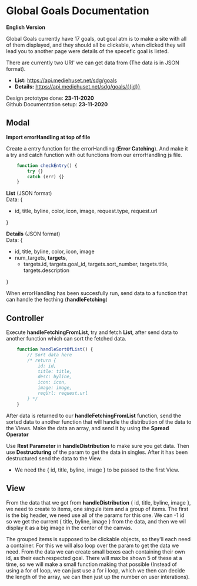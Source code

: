 # Global Goals Documentation

__English Version__

Global Goals currently have 17 goals, out goal atm is to make a site with all of them displayed, and they should all be clickable, when clicked they will lead you to another page were details of the specefic goal is listed.

There are currently two URI' we can get data from (The data is in JSON format).
* **List:** <https://api.mediehuset.net/sdg/goals>
*  **Details:** <https://api.mediehuset.net/sdg/goals/{{id}}>

Design prototype done: __23-11-2020__ <br>
Github Documentation setup: __23-11-2020__ <br>

## Modal

__Import errorHandling at top of file__

Create a entry function for the errorHandling (**Error Catching**). And make it a try and catch function with out functions from our errorHandling js file.

```js
    function checkEntry() {
        try {}
        catch (err) {}
    }
```

**List** (JSON format) <br>
Data: { <br>
- id, title, byline, color, icon, image, request.type, request.url <br>

}

**Details** (JSON format) <br>
Data: { <br>
- id, title, byline, color, icon, image <br>
- num_targets, **targets**, <br>
    - targets.id, targets.goal_id, targets.sort_number, targets.title, targets.description

}

When errorHandling has been succesfully run, send data to a function that can handle the fecthing (**handleFetching**)

## Controller

Execute **handleFetchingFromList**, try and fetch **List**, after send data to another function which can sort the fetched data.

```js
    function handleSortOfList() {
        // Sort data here
        /* return {
            id: id,
            title: title,
            desc: byline,
            icon: icon,
            image: image,
            reqUrl: request.url
        } */
    }
```

After data is returned to our **handleFetchingFromList** function, send the sorted data to another function that will handle the distribution of the data to the Views. Make the data an array, and send it by using the **Spread Operator** <br>

Use **Rest Parameter** in **handleDistribution** to make sure you get data. Then use **Destructuring** of the param to get the data in singles. After it has been destructured send the data to the View. <br>
* We need the { id, title, byline, image } to be passed to the first View.

## View

From the data that we got from **handleDistribution** { id, title, byline, image }, we need to create to items, one singule item and a group of items. The first is the big header, we need use all of the params for this one. We can -1 id so we get the current { title, byline, image } from the data, and then we wil display it as a big image in the center of the canvas. <br>

The grouped items is supposed to be clickable objects, so they'll each need a container. For this we will also loop over the param to get the data we need. From the data we can create small boxes each containing their own id, as their each respected goal. There will max be shown 5 of these at a time, so we will make a small function making that possible (Instead of using a for of loop, we can just use a for i loop, which we then can decide the length of the array, we can then just up the number on user interations).